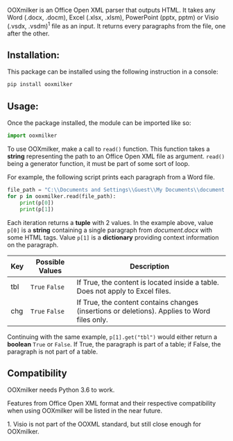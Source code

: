 OOXmilker is an Office Open XML parser that outputs HTML. It takes any Word (.docx, .docm), Excel (.xlsx, .xlsm), PowerPoint (pptx, pptm) or Visio (.vsdx, .vsdm)<sup>1</sup> file as an input. It returns every paragraphs from the file, one after the other.

## Installation:

This package can be installed using the following instruction in a console:
```bash
pip install ooxmilker
```

## Usage:

Once the package installed, the module can be imported like so:
```python
import ooxmilker
```

To use OOXmilker, make a call to `read()` function. This function takes a **string** representing the path to an Office Open XML file as argument. `read()` being a generator function, it must be part of some sort of loop. 

For example, the following script prints each paragraph from a Word file.
```python
file_path = "C:\\Documents and Settings\\Guest\\My Documents\\document.docx"
for p in ooxmilker.read(file_path):
    print(p[0])
    print(p[1])
```
Each iteration returns a **tuple** with 2 values. In the example above, value `p[0]` is a **string** containing a single paragraph from *document.docx* with some HTML tags. Value `p[1]` is a **dictionary** providing context information on the paragraph.

| Key | Possible Values | Description |
|---|---|---|
| tbl | `True`  `False` | If True, the content is located inside a table. Does not apply to Excel files. |
| chg | `True`  `False` | If True, the content contains changes (insertions or deletions). Applies to Word files only. |

Continuing with the same example, `p[1].get("tbl")` would either return a **boolean** `True` or `False`. If True, the paragraph is part of a table; if False, the paragraph is not part of a table.

## Compatibility

OOXmilker needs Python 3.6 to work.

Features from Office Open XML format and their respective compatibility when using OOXmilker will be listed in the near future.

1\. Visio is not part of the OOXML standard, but still close enough for OOXmilker.
